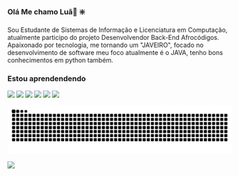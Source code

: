###  Olá Me chamo Luã👋 :sparkle:
Sou Estudante de Sistemas de Informação e Licenciatura em Computação, atualmente participo do projeto Desenvolvendor Back-End Afrocódigos.
Apaixonado por tecnologia, me tornando um "JAVEIRO", focado no desenvolvimento de software meu foco atualmente é o JAVA, tenho bons conhecimentos em python também.

### Estou aprendendendo 
<div>
<!-- img loading="lazy" height="50" src="https://cdn.jsdelivr.net/gh/devicons/devicon/icons/html5/html5-original.svg" />  -->
<!-- <img loading="lazy" height="50" src="https://cdn.jsdelivr.net/gh/devicons/devicon/icons/css3/css3-original.svg" /> -->
<!-- <img loading="lazy" height="50" src="https://cdn.jsdelivr.net/gh/devicons/devicon/icons/javascript/javascript-original.svg" /> -->
<img loading="lazy" height="50" src="https://cdn.jsdelivr.net/gh/devicons/devicon/icons/python/python-original.svg" />
<img loading="lazy" height="50" src="https://cdn.jsdelivr.net/gh/devicons/devicon@latest/icons/amazonwebservices/amazonwebservices-original-wordmark.svg" />
<img loading="lazy" height="50" src="https://cdn.jsdelivr.net/gh/devicons/devicon@latest/icons/java/java-original.svg" />
<img loading="lazy" height="50" src="https://cdn.jsdelivr.net/gh/devicons/devicon@latest/icons/spring/spring-original-wordmark.svg" />
<img loading="lazy" height="50" src="https://cdn.jsdelivr.net/gh/devicons/devicon@latest/icons/mysql/mysql-original-wordmark.svg" />
<img loading="lazy" height="50" src="https://cdn.jsdelivr.net/gh/devicons/devicon@latest/icons/insomnia/insomnia-original.svg" />
          
          
          
          
          
  
</div>          
          

![snake gif](https://github.com/Lhamcode/Lhamcode/blob/output/github-contribution-grid-snake.svg)

<div>
<a href="https://github.com/Lhamcode">
<img loading="lazy" height="140" src="https://github-readme-stats.vercel.app/api/top-langs/?username=Lhamcode&layout=compact&langs_count=7&theme=dracula"/>
<!-- <img loading="lazy" height="150" src="https://github-readme-stats.vercel.app/api?username=Lhamcode&show_icons=true&theme=dracula&include_all_commits=true&count_private=true"/> */ -->
</div>

<div>
 
          
</div>
